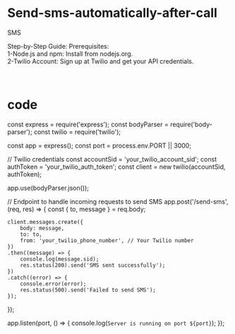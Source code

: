 # Send-sms-automatically-after-call
SMS 

Step-by-Step Guide:
Prerequisites:<BR>
1-Node.js and npm: Install from nodejs.org.<BR>
2-Twilio Account: Sign up at Twilio and get your API credentials.<BR><BR><BR>

<h1>code</h1>
const express = require('express');
const bodyParser = require('body-parser');
const twilio = require('twilio');

const app = express();
const port = process.env.PORT || 3000;

// Twilio credentials
const accountSid = 'your_twilio_account_sid';
const authToken = 'your_twilio_auth_token';
const client = new twilio(accountSid, authToken);

app.use(bodyParser.json());

// Endpoint to handle incoming requests to send SMS
app.post('/send-sms', (req, res) => {
    const { to, message } = req.body;

    client.messages.create({
        body: message,
        to: to,
        from: 'your_twilio_phone_number', // Your Twilio number
    })
    .then((message) => {
        console.log(message.sid);
        res.status(200).send('SMS sent successfully');
    })
    .catch((error) => {
        console.error(error);
        res.status(500).send('Failed to send SMS');
    });
});

app.listen(port, () => {
    console.log(`Server is running on port ${port}`);
});


